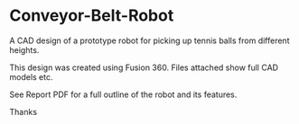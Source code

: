 # Conveyor-Belt-Robot
A CAD design of a prototype robot for picking up tennis balls from different heights.

This design was created using Fusion 360.
Files attached show full CAD models etc.

See Report PDF for a full outline of the robot and its features.

Thanks
